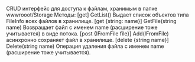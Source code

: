 CRUD интерфейс для доступа к файлам, хранимым в папке wwwrooot/Storage
Методы:
[get] GetList() Выдает список объектов типа FileInfo всех файлов в хранилище.
[get {string: name}] GetFile(string name) Возвращает файл с именем name (расширение тоже учитывается) в виде потока.
[post {IFromFile file}] Add(IFromFile) асинхронно сохраняет файл в хранилище.
[delete {string name}] Delete(string name) Операция удаления файла с именем name (расширение тоже учитывается).
